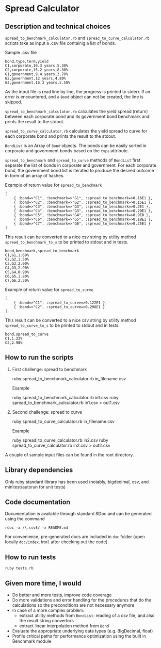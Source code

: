 # Spread Calculator

## Description and technical choices
`spread_to_benchmark_calculator.rb` and  `spread_to_curve_calculator.rb` scripts take as input a .csv file containig a list of bonds.

Sample .csv file

    bond,type,term,yield
    C1,corporate,10.3 years,5.30%
    C2,corporate,15.2 years,8.30%
    G1,government,9.4 years,3.70%
    G2,government,12 years,4.80%
    G3,government,16.3 years,5.50%

As the input file is read line by line, the progress is printed to stderr. If an error is encountered, and a `Bond` object can not be created, the line is skipped.

`spread_to_benchmark_calculator.rb` calculates the yield spread (return) between each corporate bond and its government bond benchmark and prints the result to the stdout.

`spread_to_curve_calculator.rb` calculates the yield spread to curve for each corporate bond and prints the result to the stdout.

`BondList` is an Array of `Bond` objects. The bonds can be easily sorted in corporate and government bonds based on the `type` attribute.

`spread_to_benchmark` and `spread_to_curve` methods of `BondList` first separate the list of bonds in corporate and government. For each corporate bond, the government bond list is iterated to produce the desired outcome in form of an array of hashes.

Example of return value for `spread_to_benchmark`

    [
        { :bond=>"C1", :benchmark=>"G1", :spread_to_benchmark=>0.16E1 }, 
        { :bond=>"C2", :benchmark=>"G2", :spread_to_benchmark=>0.15E1 }, 
        { :bond=>"C3", :benchmark=>"G3", :spread_to_benchmark=>0.2E1 }, 
        { :bond=>"C4", :benchmark=>"G3", :spread_to_benchmark=>0.29E1 }, 
        { :bond=>"C5", :benchmark=>"G4", :spread_to_benchmark=>0.9E0 }, 
        { :bond=>"C6", :benchmark=>"G5", :spread_to_benchmark=>0.18E1 }, 
        { :bond=>"C7", :benchmark=>"G6", :spread_to_benchmark=>0.25E1 }
    ]

This result can be converted to a nice csv string by utility method `spread_to_benchmark_to_s` to be printed to stdout and in tests.

    bond,benchmark,spread_to_benchmark
    C1,G1,1.60%
    C2,G2,1.50%
    C3,G3,2.00%
    C4,G3,2.90%
    C5,G4,0.90%
    C6,G5,1.80%
    C7,G6,2.50%

Example of return value for `spread_to_curve`

    [
        { :bond=>"C1", :spread_to_curve=>0.122E1 }, 
        { :bond=>"C2", :spread_to_curve=>0.298E1 }
    ]

This result can be converted to a nice csv string by utility method `spread_to_curve_to_s` to be printed to stdout and in tests.

    bond,spread_to_curve
    C1,1.22%
    C2,2.98%

## How to run the scripts

1) First challenge: spread to benchmark

    ruby spread_to_benchmark_calculator.rb in_filename.csv

   Example

    ruby spread_to_benchmark_calculator.rb in1.csv
    ruby spread_to_benchmark_calculator.rb in1.csv > out1.csv

2) Second challenge: spread to curve

    ruby spread_to_curve_calculator.rb in_filename.csv
  
   Example
 
    ruby spread_to_curve_calculator.rb in2.csv
    ruby spread_to_curve_calculator.rb in2.csv > out2.csv

A couple of sample input files can be found in the root directory.

## Library dependencies

Only ruby standard library has been used (notably, bigdecimal, csv, and minitest/autorun for unit tests)

## Code documentation

Documentation is available through standard RDoc and can be generated using the command

    rdoc -x /\.csv$/ -x README.md

For convenience, pre-generated docs are included in `doc` folder (open locally `doc/index.html` after checking out the code).

## How to run tests
    ruby tests.rb

## Given more time, I would

*   Do better and more tests, improve code coverage
*   Do more validations and error handling for the procedures that do the calculations so the preconditions are not necessary anymore
*   In case of a more complex problem:
    + extract utility methods from `BondList`: reading of a csv file, and also the result string convertors
    + extract linear interpolation method from `Bond`
*   Evaluate the appropriate underlying data types (e.g. BigDecimal, float)
*   Profile critical paths for performance optimization using the built in Benchmark module